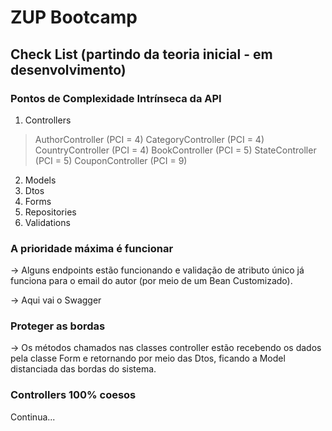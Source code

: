 # ZUP Bootcamp

## Check List (partindo da teoria inicial - em desenvolvimento)

### Pontos de Complexidade Intrínseca da API 

1. Controllers

> AuthorController (PCI = 4)
> CategoryController (PCI = 4)
> CountryController (PCI = 4)
> BookController (PCI = 5)
> StateController (PCI = 5)
> CouponController (PCI = 9)

2. Models
3. Dtos
4. Forms
5. Repositories
6. Validations

### A prioridade máxima é funcionar

-> Alguns endpoints estão funcionando e validação de atributo único já funciona para o email do autor (por meio de um Bean Customizado).

-> Aqui vai o Swagger

### Proteger as bordas

-> Os métodos chamados nas classes controller estão recebendo os dados 
pela classe Form e retornando por meio das Dtos, ficando a Model distanciada das bordas do sistema.

### Controllers 100% coesos

Continua...